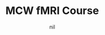 ---
title: "MCW fMRI Course"
project_id: 
date: nil
conference_id: ""
presenters:
   - peter_bandettini
summary: "<p>MCW fMRI Course, Milwaukee</p>"
file: /assets/presentations/T207.ppt
filename: T207.ppt
layout: presentation
---